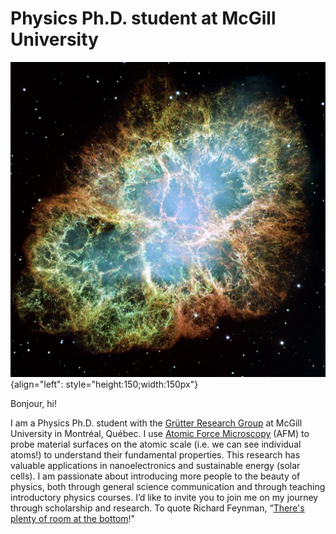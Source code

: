 # Physics Ph.D. student at McGill University


![Coma cluster](./media/Crab_Nebula.jpg "Crab Nebula"){align="left": style="height:150;width:150px"}

Bonjour, hi! 


I am a Physics Ph.D. student with the [Grütter Research Group](https://spm.physics.mcgill.ca/) at McGill University in Montréal, Québec. I use [Atomic Force Microscopy](https://en.wikipedia.org/wiki/Atomic_force_microscopy) (AFM) to probe material surfaces on the atomic scale (i.e. we can see individual atoms!) to understand their fundamental properties. This research has valuable applications in nanoelectronics and sustainable energy (solar cells). I am passionate about introducing more people to the beauty of physics, both through general science communication and through teaching introductory physics courses. I’d like to invite you to join me on my journey through scholarship and research. To quote Richard Feynman, “[There's plenty of room at the bottom](https://en.wikipedia.org/wiki/There%27s_Plenty_of_Room_at_the_Bottom)!"


<!-- If you're like to learn more about me, you can find an introduction to [my research](./reasearch/research_index.md), some info on some [recent projects](./projects/project_index.md) and some more info [about me](./about/about.md). -->

<!-- ## Here is an equation

$$ x = \frac{-b \pm \sqrt{b^2 -4ac}}{2a}$$

## Here is the Crab Nebula -->

<!-- [![Crab Nebula](./media/Crab_Nebula.jpg "Crab Nebula")](https://en.wikipedia.org/wiki/Crab_Nebula#)
I got this image from [Wikipedia](https://en.wikipedia.org/wiki/Crab_Nebula). -->